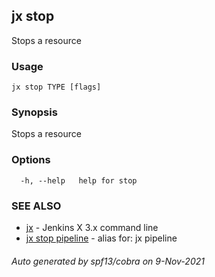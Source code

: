 ## jx stop

Stops a resource

### Usage

```
jx stop TYPE [flags]
```

### Synopsis

Stops a resource

### Options

```
  -h, --help   help for stop
```

### SEE ALSO

* [jx](jx.md)	 - Jenkins X 3.x command line
* [jx stop pipeline](jx_stop_pipeline.md)	 - alias for: jx pipeline

###### Auto generated by spf13/cobra on 9-Nov-2021

